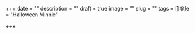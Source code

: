 +++
date = ""
description = ""
draft = true
image = ""
slug = ""
tags = []
title = "Halloween Minnie"

+++

